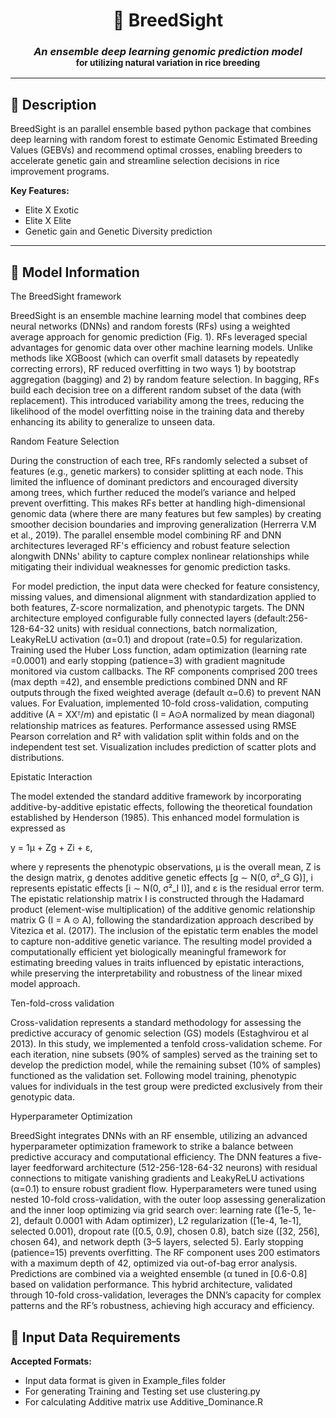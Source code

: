 <h1 align="center">
  <b>🧬 BreedSight</b>
</h1>

<h3 align="center">
  <i>An ensemble deep learning genomic prediction model</i><br>
  <small>for utilizing natural variation in rice breeding</small>
</h3>

---

## 📝 Description

BreedSight is an parallel ensemble based python package that combines deep learning with random forest to estimate Genomic Estimated Breeding Values (GEBVs) and recommend optimal crosses, enabling breeders to accelerate genetic gain and streamline selection decisions in rice improvement programs.

**Key Features:**
- Elite X Exotic
- Elite X Elite 
- Genetic gain and Genetic Diversity prediction

---

## 🧠 Model Information
The BreedSight framework  

BreedSight is an ensemble machine learning model that combines deep neural networks (DNNs) and random forests (RFs) using a weighted average approach for genomic prediction (Fig. 1). RFs leveraged special advantages for genomic data over other machine learning models. Unlike methods like XGBoost (which can overfit small datasets by repeatedly correcting errors), RF reduced overfitting in two ways 1) by bootstrap aggregation (bagging) and 2) by random feature selection. In bagging, RFs build each decision tree on a different random subset of the data (with replacement). This introduced variability among the trees, reducing the likelihood of the model overfitting noise in the training data and thereby enhancing its ability to generalize to unseen data. 

 

Random Feature Selection 

During the construction of each tree, RFs randomly selected a subset of features (e.g., genetic markers) to consider splitting at each node. This limited the influence of dominant predictors and encouraged diversity among trees, which further reduced the model’s variance and helped prevent overfitting. This makes RFs better at handling high-dimensional genomic data (where there are many features but few samples) by creating smoother decision boundaries and improving generalization (Herrerra V.M et al., 2019). The parallel ensemble model combining RF and DNN architectures leveraged RF's efficiency and robust feature selection alongwith DNNs' ability to capture complex nonlinear relationships while mitigating their individual weaknesses for genomic prediction tasks. 

 

 For model prediction, the input data were checked for feature consistency, missing values, and dimensional alignment with standardization applied to both features, Z-score normalization, and phenotypic targets. The DNN architecture employed configurable fully connected layers (default:256-128-64-32 units) with residual connections, batch normalization, LeakyReLU activation (α=0.1) and dropout (rate=0.5) for regularization. Training used the Huber Loss function, adam optimization (learning rate =0.0001) and early stopping (patience=3) with gradient magnitude monitored via custom callbacks. The RF components comprised 200 trees (max depth =42), and ensemble predictions combined DNN and RF outputs through the fixed weighted average (default α=0.6) to prevent NAN values. For Evaluation, implemented 10-fold cross-validation, computing additive (A = XXᵀ/*m*) and epistatic (I = A⊙A normalized by mean diagonal) relationship matrices as features. Performance assessed using  RMSE Pearson correlation and R² with validation split within folds and on the independent test set. Visualization includes prediction of scatter plots and distributions. 

 

Epistatic Interaction  

The model extended the standard additive framework by incorporating additive-by-additive epistatic effects, following the theoretical foundation established by Henderson (1985). This enhanced model formulation is expressed as 

y = 1μ + Zg + Zi + ε, 

where y represents the phenotypic observations, μ is the overall mean, Z is the design matrix, g denotes additive genetic effects [g ∼ N(0, σ²_G G)], i represents epistatic effects [i ∼ N(0, σ²_I I)], and ε is the residual error term. The epistatic relationship matrix I is constructed through the Hadamard product (element-wise multiplication) of the additive genomic relationship matrix G (I = A ⊙ A), following the standardization approach described by Vitezica et al. (2017). The inclusion of the epistatic term enables the model to capture non-additive genetic variance. The resulting model provided a computationally efficient yet biologically meaningful framework for estimating breeding values in traits influenced by epistatic interactions, while preserving the interpretability and robustness of the linear mixed model approach. 

 

Ten-fold-cross validation 

Cross-validation represents a standard methodology for assessing the predictive accuracy of genomic selection (GS) models (Estaghvirou et al 2013). In this study, we implemented a tenfold cross-validation scheme. For each iteration, nine subsets (90% of samples) served as the training set to develop the prediction model, while the remaining subset (10% of samples) functioned as the validation set. Following model training, phenotypic values for individuals in the test group were predicted exclusively from their genotypic data. 

 

Hyperparameter Optimization  

BreedSight integrates DNNs with an RF ensemble, utilizing an advanced hyperparameter optimization framework to strike a balance between predictive accuracy and computational efficiency. The DNN features a five-layer feedforward architecture (512-256-128-64-32 neurons) with residual connections to mitigate vanishing gradients and LeakyReLU activations (α=0.1) to ensure robust gradient flow. Hyperparameters were tuned using nested 10-fold cross-validation, with the outer loop assessing generalization and the inner loop optimizing via grid search over: learning rate ([1e-5, 1e-2], default 0.0001 with Adam optimizer), L2 regularization ([1e-4, 1e-1], selected 0.001), dropout rate ([0.5, 0.9], chosen 0.8), batch size ([32, 256], chosen  64), and network depth (3–5 layers, selected 5). Early stopping (patience=15) prevents overfitting. The RF component uses 200 estimators with a maximum depth of 42, optimized via out-of-bag error analysis. Predictions are combined via a weighted ensemble (α tuned in [0.6-0.8] based on validation performance. This hybrid architecture, validated through 10-fold cross-validation, leverages the DNN’s capacity for complex patterns and the RF’s robustness, achieving high accuracy and efficiency. 

## 📂 Input Data Requirements
**Accepted Formats:**
- Input data format is given in Example_files folder
- For generating Training and Testing set use clustering.py 
- For calculating Additive matrix use Additive_Dominance.R

